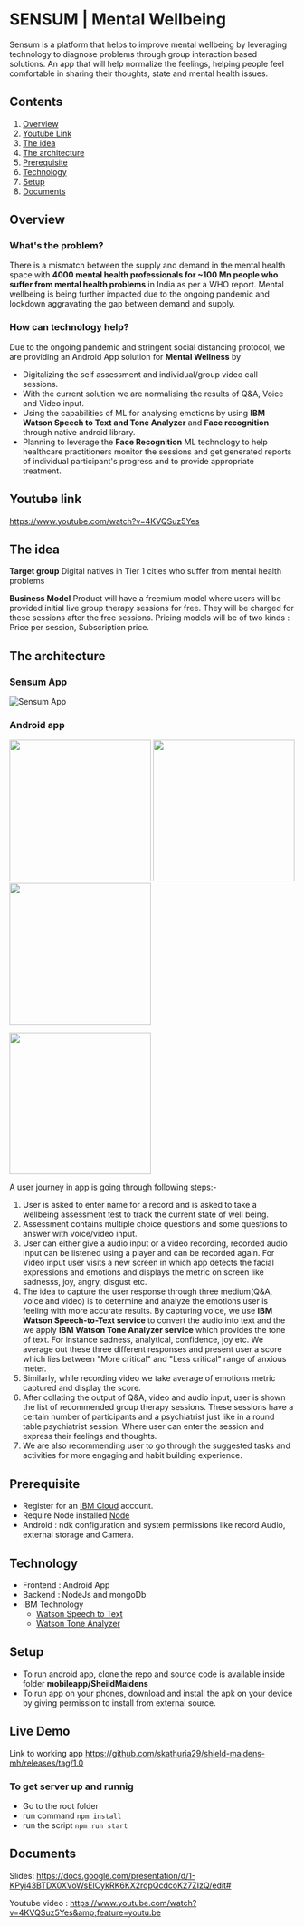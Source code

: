 # SENSUM | Mental Wellbeing

Sensum is a platform that helps to improve mental wellbeing by leveraging technology to diagnose problems through group interaction based solutions. An app that will help normalize the feelings, helping people feel comfortable in sharing their thoughts, state and mental health issues.

## Contents

1. [Overview](#overview)
1. [Youtube Link](#youtube-link)
1. [The idea](#the-idea)
1. [The architecture](#the-architecture)
1. [Prerequisite](#prerequisite)
1. [Technology](#technology)
1. [Setup](#setup)
1. [Documents](#documents)

## Overview

### What's the problem?
There is a mismatch between the supply and demand in the mental health space with **4000 mental health professionals for ~100 Mn people who suffer from mental health problems** in India as per a WHO report. Mental wellbeing is being further impacted due to the ongoing pandemic and lockdown aggravating the gap between demand and supply.

### How can technology help?
Due to the ongoing pandemic and stringent social distancing protocol, we are providing an Android App solution for **Mental Wellness** by
- Digitalizing the self assessment and individual/group video call sessions. 
- With the current solution we are normalising the results of Q&A, Voice and Video input.
- Using the capabilities of ML for analysing emotions by using **IBM Watson Speech to Text and Tone Analyzer** and **Face recognition** through native android library.
- Planning to leverage the **Face Recognition** ML technology to help healthcare practitioners monitor the sessions and get generated reports of individual participant's progress and to provide appropriate treatment.


## Youtube link
https://www.youtube.com/watch?v=4KVQSuz5Yes


## The idea
**Target group**
Digital natives in Tier 1 cities who suffer from mental health problems 

**Business Model**
Product will have a freemium model where users will be provided initial live group therapy sessions for free. They will be charged for these sessions after the free sessions. Pricing models will be of two kinds : Price per session, Subscription price.


## The architecture

### Sensum App 
![Sensum App](https://github.com/skathuria29/shield-maidens-mh/blob/master/Screenshot%202020-06-06%20at%202.22.32%20PM.png)

### Android app
<img src="https://github.com/skathuria29/shield-maidens-mh/blob/master/Screenshot_20200606-180414.png" width=250> <img src="https://github.com/skathuria29/shield-maidens-mh/blob/master/Screenshot_20200606-175331.png" width=250> <img src="https://github.com/skathuria29/shield-maidens-mh/blob/master/Screenshot_20200606-175543.png" width=250>

<img src="https://github.com/skathuria29/shield-maidens-mh/blob/master/videogif.gif" width=250>

A user journey in app is going through following steps:-
1. User is asked to enter name for a record and is asked to take a wellbeing assessment test to track the current state of well being.
2. Assessment contains multiple choice questions and some questions to answer with voice/video input.
3. User can either give a audio input or a video recording, recorded audio input can be listened using a player and can be recorded again. For Video input user visits a new screen in which app detects the facial expressions and emotions and displays the metric on screen like sadnesss, joy, angry, disgust etc.
4. The idea to capture the user response through three medium(Q&A, voice and video) is to determine and analyze the emotions user is feeling with more accurate results. By capturing voice, we use **IBM Watson Speech-to-Text service** to convert the audio into text and the we apply **IBM Watson Tone Analyzer service** which provides the tone of text. For instance sadness, analytical, confidence, joy etc. We average out these three different responses and present user a score which lies between "More critical" and "Less critical" range of anxious meter.
5. Similarly, while recording video we take average of emotions metric captured and display the score.
6. After collating the output of Q&A, video and audio input, user is shown the list of recommended group therapy sessions. These sessions have a certain number of participants and a psychiatrist just like in a round table psychiatrist session. Where user can enter the session and express their feelings and thoughts.
7. We are also recommending user to go through the suggested tasks and activities for more engaging and habit building experience.


## Prerequisite
- Register for an [IBM Cloud](https://www.ibm.com/account/reg/us-en/signup?formid=urx-42793&eventid=cfc-2020?cm_mmc=OSocial_Blog-_-Audience+Developer_Developer+Conversation-_-WW_WW-_-cfc-2020-ghub-starterkit-education_ov75914&cm_mmca1=000039JL&cm_mmca2=10008917) account. 
- Require Node installed [Node](https://nodejs.org/en/download/)
- Android : ndk configuration and system permissions like record Audio, external storage and Camera.

## Technology
- Frontend : Android App
- Backend : NodeJs and mongoDb
- IBM Technology
  - [Watson Speech to Text](https://www.ibm.com/cloud/watson-speech-to-text)
  - [Watson Tone Analyzer](https://www.ibm.com/watson/services/tone-analyzer/)

## Setup
- To run android app, clone the repo and source code is available inside folder **mobileapp/SheildMaidens** 
- To run app on your phones, download and install the apk on your device by giving permission to install from external source.

## Live Demo
Link to working app https://github.com/skathuria29/shield-maidens-mh/releases/tag/1.0
### To get server up and runnig
- Go to the root folder
- run command `npm install`
- run the script `npm run start`



## Documents
Slides:
https://docs.google.com/presentation/d/1-KPyi43BTDX0XVoWsEICykRK6KX2ropQcdcoK27ZIzQ/edit#

Youtube video :
https://www.youtube.com/watch?v=4KVQSuz5Yes&amp;feature=youtu.be
